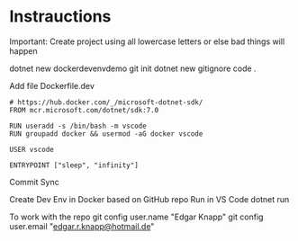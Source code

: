 # Instrauctions

Important: Create project using all lowercase letters or else bad things will happen

dotnet new dockerdevenvdemo
git init
dotnet new gitignore
code .

Add file Dockerfile.dev

    # https://hub.docker.com/_/microsoft-dotnet-sdk/
    FROM mcr.microsoft.com/dotnet/sdk:7.0

    RUN useradd -s /bin/bash -m vscode
    RUN groupadd docker && usermod -aG docker vscode

    USER vscode

    ENTRYPOINT ["sleep", "infinity"]

Commit
Sync

Create Dev Env in Docker based on GitHub repo
Run in VS Code
dotnet run

To work with the repo
git config user.name "Edgar Knapp" 
git config user.email "edgar.r.knapp@hotmail.de"

